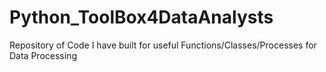 # Python_ToolBox4DataAnalysts
Repository of Code I have built for useful Functions/Classes/Processes for Data Processing
